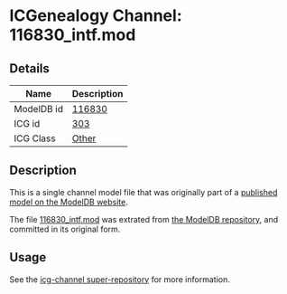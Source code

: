 # ICGenealogy Channel: 116830\_intf.mod

## Details

Name | Description
---- | -----------
ModelDB id | [116830](http://senselab.med.yale.edu/ModelDB/ShowModel.cshtml?model=116830)
ICG id | [303](http://icg.neurotheory.ox.ac.uk/channels/other/303)
ICG Class | [Other](http://icg.neurotheory.ox.ac.uk/channels/other)

## Description

This is a single channel model file that was originally part of a [published model on the ModelDB website](http://senselab.med.yale.edu/mModelDB/ShowModel.cshtml?model=116830).

The file [116830\_intf.mod](116830_intf.mod) was extrated from [the ModelDB repository](http://senselab.med.yale.edu/ModelDB/ShowModel.cshtml?model=116830), and committed in its original form.

## Usage

See the [icg-channel super-repository](https://github.com/icgenealogy/icg-channels) for more information.